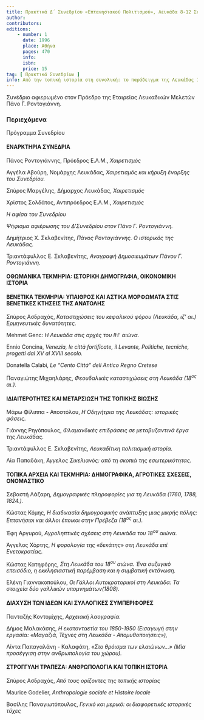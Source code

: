 ```yaml
---
title: Πρακτικά Δ΄ Συνεδρίου «Επτανησιακού Πολιτισμού», Λευκάδα 8-12 Σεπτεμβρίου 1993
author: 
contributors: 
editions: 
    - number: 1
      date: 1996
      place: Αθήνα
      pages: 470
      info: 
      isbn: 
      price: 15
tag: [ Πρακτικά Συνεδρίων ]
info: Από την τοπική ιστορία στη συνολική: το παράδειγμα της Λευκάδας 15<sup>ος</sup>-19<sup>ος</sup> αι
---
```


Συνέδριο αφιερωμένο στον Πρόεδρο της Εταιρείας Λευκαδικών Μελετών Πάνο Γ. Ροντογιάννη.

### Περιεχόμενα

Πρόγραμμα Συνεδρίου

#### ΕΝΑΡΚΤΗΡΙΑ ΣΥΝΕΔΡΙΑ

Πάνος Ροντογιάννης, Πρόεδρος Ε.Λ.Μ., *Χαιρετισμός*

Αγγέλα Αβούρη, Νομάρχης Λευκάδας, *Χαιρετισμός και κήρυξη έναρξης του Συνεδρίου.*

Σπύρος Μαργέλης, Δήμαρχος Λευκάδας, *Χαιρετισμός*

Χρίστος Σολδάτος, Αντιπρόεδρος Ε.Λ.Μ., *Χαιρετισμός*

*Η αφίσα του Συνεδρίου*

*Ψήφισμα αφιέρωσης του Δ'Συνεδρίου στον Πάνο Γ. Ροντογιάννη.*

Δημήτριος Χ. Σκλαβενίτης, *Πάνος Ροντογιάννης. Ο ιστορικός της Λευκάδας.*

Τριαντάφυλλος Ε. Σκλαβενίτης, *Αναγραφή Δημοσιευμάτων Πάνου Γ. Ροντογιάννη.*

#### ΟΘΩΜΑΝΙΚΑ ΤΕΚΜΗΡΙΑ: ΙΣΤΟΡΙΚΗ ΔΗΜΟΓΡΑΦΙΑ, ΟΙΚΟΝΟΜΙΚΗ ΙΣΤΟΡΙΑ

#### ΒΕΝΕΤΙΚΑ ΤΕΚΜΗΡΙΑ: ΥΠΑΙΘΡΟΣ ΚΑΙ ΑΣΤΙΚΑ ΜΟΡΦΩΜΑΤΑ ΣΤΙΣ ΒΕΝΕΤΙΚΕΣ ΚΤΗΣΕΙΣ ΤΗΣ ΑΝΑΤΟΛΗΣ

Σπύρος Ασδραχάς, *Καταστιχώσεις του κεφαλικού φόρου \(Λευκάδα, ιζ' αι.\) Ερμηνευτικές δυνατότητες.*

Mehmet Genc: *Η Λευκάδα στις αρχές του ΙΗ' αιώνα.*

Ennio Concina, *Venezia, le città fortificate, il Levante, Politiche, tecniche, progetti dal XV al XVIII secolo.*

Donatella Calabi, *Le “Cento Città” dell Antico Regno Cretese*

Παναγιώτης Μιχαηλάρης, *Φεουδαλικές καταστιχώσεις στη Λευκάδα \(18<sup>ος</sup> αι.\).*

#### ΙΔΙΑΙΤΕΡΟΤΗΤΕΣ ΚΑΙ ΜΕΤΑΡΣΙΩΣΗ ΤΗΣ ΤΟΠΙΚΗΣ ΒΙΩΣΗΣ

Μάρω Φίλιππα - Αποστόλου, *Η Οδηγήτρια της Λευκάδας: ιστορικές φάσεις.*

Γιάννης Ρηγόπουλος, *Φλαμανδικές επιδράσεις σε μεταβυζαντινά έργα της Λευκάδας.*

Τριαντάφυλλος Ε. Σκλαβενίτης, *Λευκαδίτικη πολιτισμική ιστορία.*

Λία Παπαδάκη, *Άγγελος Σικελιανός: από τη σκοπιά της εσωτερικότητας.*

#### ΤΟΠΙΚΑ ΑΡΧΕΙΑ ΚΑΙ ΤΕΚΜΗΡΙΑ: ΔΗΜΟΓΡΑΦΙΚΑ, ΑΓΡΟΤΙΚΕΣ ΣΧΕΣΕΙΣ, ΟΝΟΜΑΣΤΙΚΟ

Σεβαστή Λάζαρη, *Δημογραφικές πληροφορίες για τη Λευκάδα \(1760, 1788, 1824.\).*

Κώστας Κόμης, *Η διαδικασία δημογραφικής ανάπτυξης μιας μικρής πόλης: Επτανήσιοι και άλλοι έποικοι στην Πρέβεζα \(18<sup>ος</sup> αι.\).*

Έφη Αργυρού, *Αγροληπτικές σχέσεις στη Λευκάδα του 18<sup>ου</sup> αιώνα.*

Άγγελος Χόρτης, *Η φορολογία της «δεκάτης» στη Λευκάδα επί Ενετοκρατίας.*

Κώστας Κατηφόρης, *Στη Λευκάδα του 18<sup>ου</sup> αιώνα. Ένα συζυγικό επεισόδιο, η εκκλησιαστική παρέμβαση και η συμβατική εκτόνωση.*

Ελένη Γιαννακοπούλου, *Οι Γάλλοι Αυτοκρατορικοί στη Λευκάδα: Τα στοιχεία δύο γαλλικών υπομνημάτων\(1808\).*

#### ΔΙΑΧΥΣΗ ΤΩΝ ΙΔΕΩΝ ΚΑΙ ΣΥΛΛΟΓΙΚΕΣ ΣΥΜΠΕΡΙΦΟΡΕΣ 

Πανταζής Κοντομίχης, *Αρχειακή λαογραφία.*

Δήμος Μαλακάσης, *Η εκατονταετία του 1850-1950 \(Εισαγωγή στην εργασία: «Μαγαζιά, Τέχνες στη Λευκάδα - Απομυθοποιήσεις»\),*

Λίντα Παπαγαλάνη - Καλαφάτη, *«Στο θρόισμα των ελαιώνων...» \(Μία προσέγγιση στην ανθρωπολογία του χώρου\).*

#### ΣΤΡΟΓΓΥΛΗ ΤΡΑΠΕΖΑ: ΑΝΘΡΩΠΟΛΟΓΙΑ ΚΑΙ ΤΟΠΙΚΗ ΙΣΤΟΡΙΑ

Σπύρος Ασδραχάς, *Από τους ορίζοντες της τοπικής ιστορίας*

Maurice Godelier, *Anthropologie sociale et Histoire locale*

Βασίλης Παναγιωτόπουλος, *Γενικό και μερικό: οι διαφορετικές ιστορικές τύχες*
